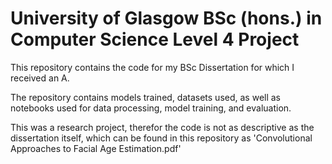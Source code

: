 # University of Glasgow BSc (hons.) in Computer Science Level 4 Project
This repository contains the code for my BSc Dissertation for which I received an A.

The repository contains models trained, datasets used, as well as notebooks used for data processing, model training, and evaluation.

This was a research project, therefor the code is not as descriptive as the dissertation itself, which can be found in this repository as 'Convolutional Approaches to Facial Age Estimation.pdf'
